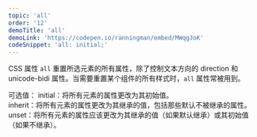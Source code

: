 ```yaml
---
topic: 'all'
order: '12'
demoTitle: 'all'
demoLink: 'https://codepen.io/ranningman/embed/MWqgJoK'
codeSnippet: 'all: initial;'
---
```


CSS 属性 `all` 重置所选元素的所有属性，除了控制文本方向的 direction 和 unicode-bidi 属性。当需要重置某个组件的所有样式时，`all` 属性常被用到。

可选值：
initial：将所有元素的属性更改为其初始值。  
inherit：将所有元素的属性更改为其继承的值，包括那些默认不被继承的属性。
unset：将所有元素的属性应该更改为其继承的值（如果默认继承）或其初始值（如果不继承）。
